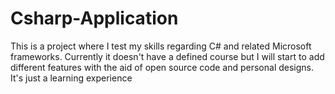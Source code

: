 # Csharp-Application
This is a project where I test my skills regarding C# and related Microsoft frameworks. Currently it doesn't have a defined course but I will start to add different features with the aid of open source code and personal designs. It's just a learning experience
